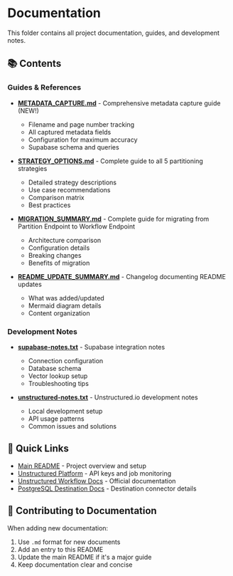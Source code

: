 # Documentation

This folder contains all project documentation, guides, and development notes.

## 📚 Contents

### Guides & References

- **[METADATA_CAPTURE.md](METADATA_CAPTURE.md)** - Comprehensive metadata capture guide (NEW!)
  - Filename and page number tracking
  - All captured metadata fields
  - Configuration for maximum accuracy
  - Supabase schema and queries

- **[STRATEGY_OPTIONS.md](STRATEGY_OPTIONS.md)** - Complete guide to all 5 partitioning strategies
  - Detailed strategy descriptions
  - Use case recommendations
  - Comparison matrix
  - Best practices

- **[MIGRATION_SUMMARY.md](MIGRATION_SUMMARY.md)** - Complete guide for migrating from Partition Endpoint to Workflow Endpoint
  - Architecture comparison
  - Configuration details
  - Breaking changes
  - Benefits of migration

- **[README_UPDATE_SUMMARY.md](README_UPDATE_SUMMARY.md)** - Changelog documenting README updates
  - What was added/updated
  - Mermaid diagram details
  - Content organization

### Development Notes

- **[supabase-notes.txt](supabase-notes.txt)** - Supabase integration notes
  - Connection configuration
  - Database schema
  - Vector lookup setup
  - Troubleshooting tips

- **[unstructured-notes.txt](unstructured-notes.txt)** - Unstructured.io development notes
  - Local development setup
  - API usage patterns
  - Common issues and solutions

## 🔗 Quick Links

- [Main README](../README.md) - Project overview and setup
- [Unstructured Platform](https://platform.unstructured.io) - API keys and job monitoring
- [Unstructured Workflow Docs](https://docs.unstructured.io/api-reference/workflow/overview) - Official documentation
- [PostgreSQL Destination Docs](https://docs.unstructured.io/api-reference/workflow/destinations/postgresql) - Destination connector details

## 📝 Contributing to Documentation

When adding new documentation:
1. Use `.md` format for new documents
2. Add an entry to this README
3. Update the main README if it's a major guide
4. Keep documentation clear and concise
